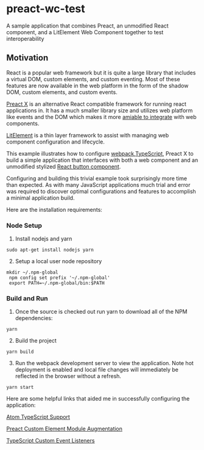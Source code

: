 # preact-wc-test
A sample application that combines Preact, an unmodified React component, and a LitElement Web Component together to test interoperability

## Motivation

React is a popular web framework but it is quite a large library that includes a virtual DOM, custom elements, and custom eventing. Most of these features are now available in the web platform in the form of the shadow DOM, custom elements, and custom events.

[Preact X](https://preactjs.com/) is an alternative React compatible framework for running react applications in. It has a much smaller library size and utilizes web platform like events and the DOM which makes it more [amiable to integrate](https://custom-elements-everywhere.com/) with web components.

[LitElement](https://lit-element.polymer-project.org/) is a thin layer framework to assist with managing web component configuration and lifecycle.

This example illustrates how to configure [webpack](https://webpack.js.org/),[TypeScript](https://www.typescriptlang.org/), Preact X to build a simple application that interfaces with both a web component and an unmodified stylized [React button component](https://github.com/Workday/canvas-kit/tree/master/modules/button/react).


Configuring and building this trivial example took surprisingly more time than expected. As with many JavaScript applications much trial and error was required to discover optimal configurations and features to accomplish a minimal application build.

Here are the installation requirements:

### Node Setup

1. Install nodejs and yarn

`sudo apt-get install nodejs yarn`

2. Setup a local user node repository

```
mkdir ~/.npm-global
 npm config set prefix '~/.npm-global'
 export PATH=~/.npm-global/bin:$PATH
```

### Build and Run
1. Once the source is checked out run yarn to download all of the NPM dependencies:

`yarn`

2. Build the project

`yarn build`

3. Run the webpack development server to view the application. Note hot deployment is enabled and local file changes will immediately be reflected in the browser without a refresh.

`yarn start`


Here are some helpful links that aided me in successfully configuring the application:


[Atom TypeScript Support](https://github.com/microsoft/typescript-lit-html-plugin/blob/master/README.md#with-atom)

[Preact Custom Element Module Augmentation](https://github.com/preactjs/preact/issues/1180#issuecomment-530038389)

[TypeScript Custom Event Listeners](https://github.com/Microsoft/TypeScript/issues/28357)
